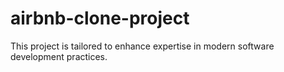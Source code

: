 # airbnb-clone-project
This project is tailored to enhance expertise in modern software development practices.
